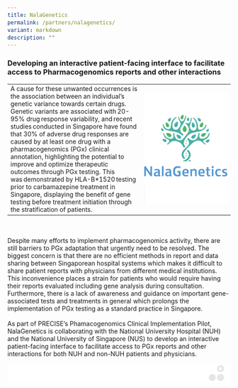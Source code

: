 ```yaml
---
title: NalaGenetics
permalink: /partners/nalagenetics/
variant: markdown
description: ""
---
```

### Developing an interactive patient-facing interface to facilitate access to Pharmacogenomics reports and other interactions

<table>
	<tbody>
		<tr>
			<td style="width:60%">
A cause for these unwanted occurrences is the association between an individual’s genetic variance towards certain drugs. Genetic variants are associated with 20-95% drug response variability, and recent studies conducted in Singapore have found that 30% of adverse drug responses are caused by at least one drug with a pharmacogenomics (PGx) clinical annotation, highlighting the potential to improve and optimize therapeutic outcomes through PGx testing. This was demonstrated by HLA-B*1520 testing prior to carbamazepine treatment in Singapore, displaying the benefit of gene testing before treatment initiation through the stratification of patients.
							</td>
			<td style="width:40%">
				<img src="/images/Collaborate/Partners/logo_nalagenetics_vertical.png">
			</td>
			</tr></tbody></table>

<br><br>
Despite many efforts to implement pharmacogenomics activity, there are still barriers to PGx adaptation that urgently need to be resolved. The biggest concern is that there are no efficient methods in report and data sharing between Singaporean hospital systems which makes it difficult to share patient reports with physicians from different medical institutions. This inconvenience places a strain for patients who would require having their reports evaluated including gene analysis during consultation. Furthermore, there is a lack of awareness and guidance on important gene-associated tests and treatments in general which prolongs the implementation of PGx testing as a standard practice in Singapore.
<br><br>
As part of PRECISE’s Phamacogenomics Clinical Implementation Pilot, NalaGenetics is collaborating with the National University Hospital (NUH) and the National University of Singapore (NUS) to develop an interactive patient-facing interface to facilitate access to PGx reports and other interactions for both NUH and non-NUH patients and physicians.
			
![](/images/Banners/banners_page%20footer%203%20-%20grey.png)